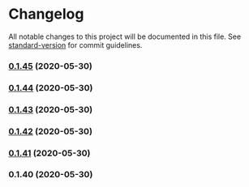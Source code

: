 # Changelog

All notable changes to this project will be documented in this file. See [standard-version](https://github.com/conventional-changelog/standard-version) for commit guidelines.

### [0.1.45](https://github.com/featherweight-design/component-library/compare/@f-design/component-library@0.1.44...@f-design/component-library@0.1.45) (2020-05-30)

### [0.1.44](https://github.com/featherweight-design/component-library/compare/@f-design/component-library@0.1.43...@f-design/component-library@0.1.44) (2020-05-30)

### [0.1.43](https://github.com/featherweight-design/component-library/compare/@f-design/component-library@0.1.42...@f-design/component-library@0.1.43) (2020-05-30)

### [0.1.42](https://github.com/featherweight-design/component-library/compare/@f-design/component-library@0.1.41...@f-design/component-library@0.1.42) (2020-05-30)

### [0.1.41](https://github.com/featherweight-design/component-library/compare/@f-design/component-library@0.1.40...@f-design/component-library@0.1.41) (2020-05-30)

### 0.1.40 (2020-05-30)
